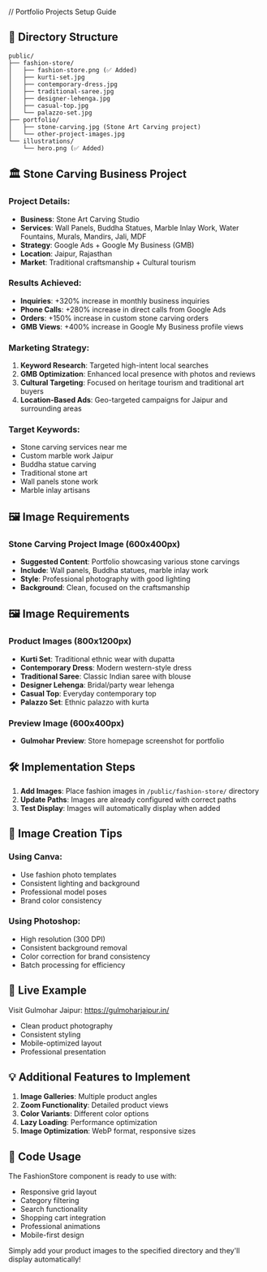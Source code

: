 // Portfolio Projects Setup Guide

## 📁 Directory Structure
```
public/
├── fashion-store/
│   ├── fashion-store.png (✅ Added)
│   ├── kurti-set.jpg
│   ├── contemporary-dress.jpg
│   ├── traditional-saree.jpg
│   ├── designer-lehenga.jpg
│   ├── casual-top.jpg
│   └── palazzo-set.jpg
├── portfolio/
│   ├── stone-carving.jpg (Stone Art Carving project)
│   └── other-project-images.jpg
└── illustrations/
    └── hero.png (✅ Added)
```

## 🏛️ Stone Carving Business Project

### Project Details:
- **Business**: Stone Art Carving Studio
- **Services**: Wall Panels, Buddha Statues, Marble Inlay Work, Water Fountains, Murals, Mandirs, Jali, MDF
- **Strategy**: Google Ads + Google My Business (GMB)
- **Location**: Jaipur, Rajasthan
- **Market**: Traditional craftsmanship + Cultural tourism

### Results Achieved:
- **Inquiries**: +320% increase in monthly business inquiries
- **Phone Calls**: +280% increase in direct calls from Google Ads
- **Orders**: +150% increase in custom stone carving orders
- **GMB Views**: +400% increase in Google My Business profile views

### Marketing Strategy:
1. **Keyword Research**: Targeted high-intent local searches
2. **GMB Optimization**: Enhanced local presence with photos and reviews
3. **Cultural Targeting**: Focused on heritage tourism and traditional art buyers
4. **Location-Based Ads**: Geo-targeted campaigns for Jaipur and surrounding areas

### Target Keywords:
- Stone carving services near me
- Custom marble work Jaipur
- Buddha statue carving
- Traditional stone art
- Wall panels stone work
- Marble inlay artisans

## 🖼️ Image Requirements

### Stone Carving Project Image (600x400px)
- **Suggested Content**: Portfolio showcasing various stone carvings
- **Include**: Wall panels, Buddha statues, marble inlay work
- **Style**: Professional photography with good lighting
- **Background**: Clean, focused on the craftsmanship

## 🖼️ Image Requirements

### Product Images (800x1200px)
- **Kurti Set**: Traditional ethnic wear with dupatta
- **Contemporary Dress**: Modern western-style dress
- **Traditional Saree**: Classic Indian saree with blouse
- **Designer Lehenga**: Bridal/party wear lehenga
- **Casual Top**: Everyday contemporary top
- **Palazzo Set**: Ethnic palazzo with kurta

### Preview Image (600x400px)
- **Gulmohar Preview**: Store homepage screenshot for portfolio

## 🛠️ Implementation Steps

1. **Add Images**: Place fashion images in `/public/fashion-store/` directory
2. **Update Paths**: Images are already configured with correct paths
3. **Test Display**: Images will automatically display when added

## 🎨 Image Creation Tips

### Using Canva:
- Use fashion photo templates
- Consistent lighting and background
- Professional model poses
- Brand color consistency

### Using Photoshop:
- High resolution (300 DPI)
- Consistent background removal
- Color correction for brand consistency
- Batch processing for efficiency

## 🚀 Live Example
Visit Gulmohar Jaipur: https://gulmoharjaipur.in/
- Clean product photography
- Consistent styling
- Mobile-optimized layout
- Professional presentation

## 💡 Additional Features to Implement

1. **Image Galleries**: Multiple product angles
2. **Zoom Functionality**: Detailed product views
3. **Color Variants**: Different color options
4. **Lazy Loading**: Performance optimization
5. **Image Optimization**: WebP format, responsive sizes

## 🔧 Code Usage

The FashionStore component is ready to use with:
- Responsive grid layout
- Category filtering
- Search functionality
- Shopping cart integration
- Professional animations
- Mobile-first design

Simply add your product images to the specified directory and they'll display automatically!